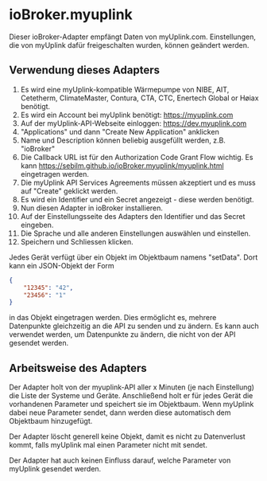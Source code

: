 # ioBroker.myuplink

Dieser ioBroker-Adapter empfängt Daten von myUplink.com. Einstellungen, die von myUplink dafür freigeschalten wurden, können geändert werden.

## Verwendung dieses Adapters

1. Es wird eine myUplink-kompatible Wärmepumpe von NIBE, AIT, Cetetherm, ClimateMaster, Contura, CTA, CTC, Enertech Global or Høiax benötigt.
2. Es wird ein Account bei myUplink benötigt: https://myuplink.com
3. Auf der myUplink-API-Webseite einloggen: https://dev.myuplink.com
4. "Applications" und dann "Create New Application" anklicken
5. Name und Description können beliebig ausgefüllt werden, z.B. "ioBroker"
6. Die Callback URL ist für den Authorization Code Grant Flow wichtig. Es kann https://sebilm.github.io/ioBroker.myuplink/myuplink.html eingetragen werden.
7. Die myUplink API Services Agreements müssen akzeptiert und es muss auf "Create" geklickt werden.
8. Es wird ein Identifier und ein Secret angezeigt - diese werden benötigt.
9. Nun diesen Adapter in ioBroker installieren.
10. Auf der Einstellungsseite des Adapters den Identifier und das Secret eingeben.
11. Die Sprache und alle anderen Einstellungen auswählen und einstellen.
12. Speichern und Schliessen klicken.

Jedes Gerät verfügt über ein Objekt im Objektbaum namens "setData". Dort kann ein JSON-Objekt der Form

```json
{
    "12345": "42",
    "23456": "1"
}
```

in das Objekt eingetragen werden. Dies ermöglicht es, mehrere Datenpunkte gleichzeitig an die API zu senden und zu ändern.
Es kann auch verwendet werden, um Datenpunkte zu ändern, die nicht von der API gesendet werden.

## Arbeitsweise des Adapters

Der Adapter holt von der myuplink-API aller x Minuten (je nach Einstellung) die Liste der Systeme und Geräte. Anschließend
holt er für jedes Gerät die vorhandenen Parameter und speichert sie im Objektbaum. Wenn myUplink dabei neue Parameter sendet,
dann werden diese automatisch dem Objektbaum hinzugefügt.

Der Adapter löscht generell keine Objekt, damit es nicht zu Datenverlust kommt, falls myUplink mal einen Parameter nicht mit sendet.

Der Adapter hat auch keinen Einfluss darauf, welche Parameter von myUplink gesendet werden.
